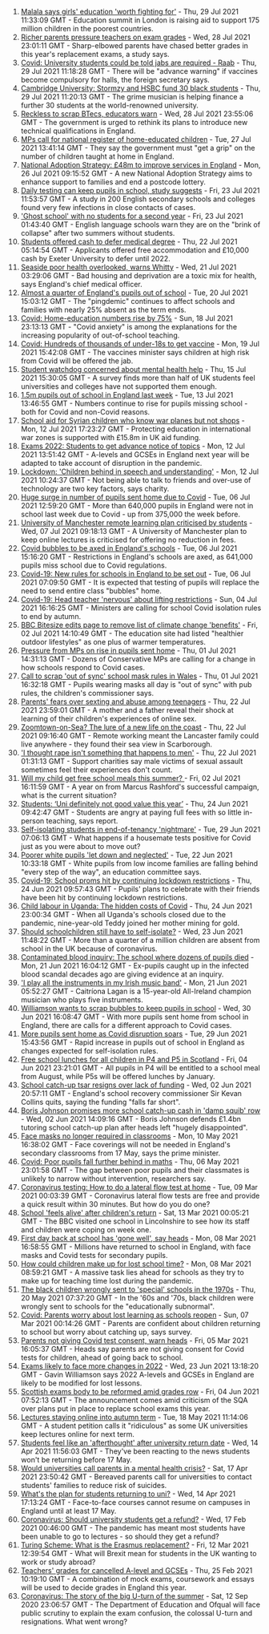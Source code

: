 1. [Malala says girls' education 'worth fighting for'](https://www.bbc.co.uk/news/education-58006728) - Thu, 29 Jul 2021 11:33:09 GMT - Education summit in London is raising aid to support 175 million children in the poorest countries.
2. [Richer parents pressure teachers on exam grades](https://www.bbc.co.uk/news/education-57999790) - Wed, 28 Jul 2021 23:01:11 GMT - Sharp-elbowed parents have chased better grades in this year's replacement exams, a study says.
3. [Covid: University students could be told jabs are required - Raab](https://www.bbc.co.uk/news/uk-58009677) - Thu, 29 Jul 2021 11:18:28 GMT - There will be "advance warning" if vaccines become compulsory for halls, the foreign secretary says.
4. [Cambridge University: Stormzy and HSBC fund 30 black students](https://www.bbc.co.uk/news/uk-england-cambridgeshire-58011700) - Thu, 29 Jul 2021 11:20:13 GMT - The grime musician is helping finance a further 30 students at the world-renowned university.
5. [Reckless to scrap BTecs, educators warn](https://www.bbc.co.uk/news/education-57996697) - Wed, 28 Jul 2021 23:55:06 GMT - The government is urged to rethink its plans to introduce new technical qualifications in England.
6. [MPs call for national register of home-educated children](https://www.bbc.co.uk/news/education-57974170) - Tue, 27 Jul 2021 13:41:14 GMT - They say the government must "get a grip" on the number of children taught at home in England.
7. [National Adoption Strategy: £48m to improve services in England](https://www.bbc.co.uk/news/uk-57962679) - Mon, 26 Jul 2021 09:15:52 GMT - A new National Adoption Strategy aims to enhance support to families and end a postcode lottery.
8. [Daily testing can keep pupils in school, study suggests](https://www.bbc.co.uk/news/health-57930214) - Fri, 23 Jul 2021 11:53:57 GMT - A study in 200 English secondary schools and colleges found very few infections in close contacts of cases.
9. ['Ghost school' with no students for a second year](https://www.bbc.co.uk/news/education-57892935) - Fri, 23 Jul 2021 01:43:40 GMT - English language schools warn they are on the "brink of collapse" after two summers without students.
10. [Students offered cash to defer medical degree](https://www.bbc.co.uk/news/education-57908436) - Thu, 22 Jul 2021 05:14:54 GMT - Applicants offered free accommodation and £10,000 cash by Exeter University to defer until 2022.
11. [Seaside poor health overlooked, warns Whitty](https://www.bbc.co.uk/news/uk-57908387) - Wed, 21 Jul 2021 03:29:06 GMT - Bad housing and deprivation are a toxic mix for health, says England's chief medical officer.
12. [Almost a quarter of England's pupils out of school](https://www.bbc.co.uk/news/education-57901993) - Tue, 20 Jul 2021 15:03:12 GMT - The "pingdemic" continues to affect schools and families with nearly 25% absent as the term ends.
13. [Covid: Home-education numbers rise by 75%](https://www.bbc.co.uk/news/education-57255380) - Sun, 18 Jul 2021 23:13:13 GMT - "Covid anxiety" is among the explanations for the increasing popularity of out-of-school teaching.
14. [Covid: Hundreds of thousands of under-18s to get vaccine](https://www.bbc.co.uk/news/health-57885845) - Mon, 19 Jul 2021 15:42:08 GMT - The vaccines minister says children at high risk from Covid will be offered the jab.
15. [Student watchdog concerned about mental health help](https://www.bbc.co.uk/news/education-57848786) - Thu, 15 Jul 2021 15:30:05 GMT - A survey finds more than half of UK students feel universities and colleges have not supported them enough.
16. [1.5m pupils out of school in England last week](https://www.bbc.co.uk/news/education-57820776) - Tue, 13 Jul 2021 13:46:55 GMT - Numbers continue to rise for pupils missing school - both for Covid and non-Covid reasons.
17. [School aid for Syrian children who know war planes but not shops](https://www.bbc.co.uk/news/education-57797787) - Mon, 12 Jul 2021 17:23:27 GMT - Protecting education in international war zones is supported with £15.8m in UK aid funding.
18. [Exams 2022: Students to get advance notice of topics](https://www.bbc.co.uk/news/education-57808229) - Mon, 12 Jul 2021 13:51:42 GMT - A-levels and GCSEs in England next year will be adapted to take account of disruption in the pandemic.
19. [Lockdown: 'Children behind in speech and understanding'](https://www.bbc.co.uk/news/education-57764096) - Mon, 12 Jul 2021 10:24:37 GMT - Not being able to talk to friends and over-use of technology are two key factors, says charity.
20. [Huge surge in number of pupils sent home due to Covid](https://www.bbc.co.uk/news/education-57723916) - Tue, 06 Jul 2021 12:59:20 GMT - More than 640,000 pupils in England were not in school last week due to Covid - up from 375,000 the week before.
21. [University of Manchester remote learning plan criticised by students](https://www.bbc.co.uk/news/uk-england-manchester-57746712) - Wed, 07 Jul 2021 09:18:13 GMT - A University of Manchester plan to keep online lectures is criticised for offering no reduction in fees.
22. [Covid bubbles to be axed in England's schools](https://www.bbc.co.uk/news/education-57736739) - Tue, 06 Jul 2021 15:16:20 GMT - Restrictions in England's schools are axed, as 641,000 pupils miss school due to Covid regulations.
23. [Covid-19: New rules for schools in England to be set out](https://www.bbc.co.uk/news/uk-57730189) - Tue, 06 Jul 2021 07:09:50 GMT - It is expected that testing of pupils will replace the need to send entire class "bubbles" home.
24. [Covid-19: Head teacher 'nervous' about lifting restrictions](https://www.bbc.co.uk/news/uk-england-birmingham-57712411) - Sun, 04 Jul 2021 16:16:25 GMT - Ministers are calling for school Covid isolation rules to end by autumn.
25. [BBC Bitesize edits page to remove list of climate change 'benefits'](https://www.bbc.co.uk/news/entertainment-arts-57697875) - Fri, 02 Jul 2021 14:10:49 GMT - The education site had listed "healthier outdoor lifestyles" as one plus of warmer temperatures.
26. [Pressure from MPs on rise in pupils sent home](https://www.bbc.co.uk/news/education-57683618) - Thu, 01 Jul 2021 14:31:13 GMT - Dozens of Conservative MPs are calling for a change in how schools respond to Covid cases.
27. [Call to scrap 'out of sync' school mask rules in Wales](https://www.bbc.co.uk/news/uk-wales-57677325) - Thu, 01 Jul 2021 16:32:18 GMT - Pupils wearing masks all day is "out of sync" with pub rules, the children's commissioner says.
28. [Parents' fears over sexting and abuse among teenagers](https://www.bbc.co.uk/news/education-57599347) - Thu, 22 Jul 2021 23:59:01 GMT - A mother and a father reveal their shock at learning of their children's experiences of online sex.
29. [Zoomtown-on-Sea? The lure of a new life on the coast](https://www.bbc.co.uk/news/uk-57892934) - Thu, 22 Jul 2021 09:16:40 GMT - Remote working meant the Lancaster family could live anywhere - they found their sea view in Scarborough.
30. ['I thought rape isn't something that happens to men'](https://www.bbc.co.uk/news/uk-england-57892684) - Thu, 22 Jul 2021 01:31:13 GMT - Support charities say male victims of sexual assault sometimes feel their experiences don't count.
31. [Will my child get free school meals this summer? ](https://www.bbc.co.uk/news/explainers-53053337) - Fri, 02 Jul 2021 16:11:59 GMT - A year on from Marcus Rashford's successful campaign, what is the current situation?
32. [Students: ‘Uni definitely not good value this year’](https://www.bbc.co.uk/news/education-57586742) - Thu, 24 Jun 2021 09:42:47 GMT - Students are angry at paying full fees with so little in-person teaching, says report.
33. [Self-isolating students in end-of-tenancy 'nightmare'](https://www.bbc.co.uk/news/newsbeat-57644652) - Tue, 29 Jun 2021 07:06:13 GMT - What happens if a housemate tests positive for Covid just as you were about to move out?
34. [Poorer white pupils 'let down and neglected'](https://www.bbc.co.uk/news/education-57558746) - Tue, 22 Jun 2021 10:33:18 GMT - White pupils from low income families are falling behind "every step of the way", an education committee says.
35. [Covid-19: School proms hit by continuing lockdown restrictions](https://www.bbc.co.uk/news/uk-england-cambridgeshire-57555498) - Thu, 24 Jun 2021 09:57:43 GMT - Pupils' plans to celebrate with their friends have been hit by continuing lockdown restrictions.
36. [Child labour in Uganda: The hidden costs of Covid](https://www.bbc.co.uk/news/world-africa-57600657) - Thu, 24 Jun 2021 23:00:34 GMT - When all Uganda's schools closed due to the pandemic, nine-year-old Teddy joined her mother mining for gold.
37. [Should schoolchildren still have to self-isolate?](https://www.bbc.co.uk/news/health-57528279) - Wed, 23 Jun 2021 11:48:22 GMT - More than a quarter of a million children are absent from school in the UK because of coronavirus.
38. [Contaminated blood inquiry: The school where dozens of pupils died](https://www.bbc.co.uk/news/uk-57547366) - Mon, 21 Jun 2021 16:04:12 GMT - Ex-pupils caught up in the infected blood scandal decades ago are giving evidence at an inquiry.
39. ['I play all the instruments in my Irish music band'](https://www.bbc.co.uk/news/uk-northern-ireland-57510337) - Mon, 21 Jun 2021 05:52:27 GMT - Caitríona Lagan is a 15-year-old All-Ireland champion musician who plays five instruments.
40. [Williamson wants to scrap bubbles to keep pupils in school](https://www.bbc.co.uk/news/education-57664192) - Wed, 30 Jun 2021 16:08:47 GMT - With more pupils sent home from school in England, there are calls for a different approach to Covid cases.
41. [More pupils sent home as Covid disruption soars](https://www.bbc.co.uk/news/education-57640397) - Tue, 29 Jun 2021 15:43:56 GMT - Rapid increase in pupils out of school in England as changes expected for self-isolation rules.
42. [Free school lunches for all children in P4 and P5 in Scotland](https://www.bbc.co.uk/news/uk-scotland-57359072) - Fri, 04 Jun 2021 23:21:01 GMT - All pupils in P4 will be entitled to a school meal from August, while P5s will be offered lunches by January.
43. [School catch-up tsar resigns over lack of funding](https://www.bbc.co.uk/news/education-57335558) - Wed, 02 Jun 2021 20:57:11 GMT - England's school recovery commissioner Sir Kevan Collins quits, saying the funding "falls far short".
44. [Boris Johnson promises more school catch-up cash in 'damp squib' row](https://www.bbc.co.uk/news/education-57320450) - Wed, 02 Jun 2021 14:09:16 GMT - Boris Johnson defends £1.4bn tutoring school catch-up plan after heads left "hugely disappointed".
45. [Face masks no longer required in classrooms](https://www.bbc.co.uk/news/education-57059407) - Mon, 10 May 2021 16:38:02 GMT - Face coverings will not be needed in England's secondary classrooms from 17 May, says the prime minister.
46. [Covid: Poor pupils fall further behind in maths](https://www.bbc.co.uk/news/education-56996245) - Thu, 06 May 2021 23:01:58 GMT - The gap between poor pupils and their classmates is unlikely to narrow without intervention, researchers say.
47. [Coronavirus testing: How to do a lateral flow test at home](https://www.bbc.co.uk/news/health-56326456) - Tue, 09 Mar 2021 00:03:39 GMT - Coronavirus lateral flow tests are free and provide a quick result within 30 minutes. But how do you do one?
48. [School 'feels alive' after children's return](https://www.bbc.co.uk/news/education-56375885) - Sat, 13 Mar 2021 00:05:21 GMT - The BBC visited one school in Lincolnshire to see how its staff and children were coping on week one.
49. [First day back at school has 'gone well', say heads](https://www.bbc.co.uk/news/education-56293639) - Mon, 08 Mar 2021 16:58:55 GMT - Millions have returned to school in England, with face masks and Covid tests for secondary pupils.
50. [How could children make up for lost school time?](https://www.bbc.co.uk/news/explainers-55938837) - Mon, 08 Mar 2021 08:59:21 GMT - A massive task lies ahead for schools as they try to make up for teaching time lost during the pandemic.
51. [The black children wrongly sent to 'special' schools in the 1970s](https://www.bbc.co.uk/news/uk-57099654) - Thu, 20 May 2021 07:37:20 GMT - In the '60s and '70s, black children were wrongly sent to schools for the "educationally subnormal".
52. [Covid: Parents worry about lost learning as schools reopen](https://www.bbc.co.uk/news/education-56292525) - Sun, 07 Mar 2021 00:14:26 GMT - Parents are confident about children returning to school but worry about catching up, says survey.
53. [Parents not giving Covid test consent, warn heads](https://www.bbc.co.uk/news/education-56297590) - Fri, 05 Mar 2021 16:05:37 GMT - Heads say parents are not giving consent for Covid tests for children, ahead of going back to school.
54. [Exams likely to face more changes in 2022](https://www.bbc.co.uk/news/education-57579211) - Wed, 23 Jun 2021 13:18:20 GMT - Gavin Williamson says 2022 A-levels and GCSEs in England are likely to be modified for lost lessons.
55. [Scottish exams body to be reformed amid grades row](https://www.bbc.co.uk/news/uk-scotland-scotland-politics-57346742) - Fri, 04 Jun 2021 07:52:13 GMT - The announcement comes amid criticism of the SQA over plans put in place to replace school exams this year.
56. [Lectures staying online into autumn term](https://www.bbc.co.uk/news/education-57150071) - Tue, 18 May 2021 11:14:06 GMT - A student petition calls it "ridiculous" as some UK universities keep lectures online for next term.
57. [Students feel like an 'afterthought' after university return date](https://www.bbc.co.uk/news/newsbeat-56727151) - Wed, 14 Apr 2021 11:56:03 GMT - They've been reacting to the news students won't be returning before 17 May.
58. [Would universities call parents in a mental health crisis?](https://www.bbc.co.uk/news/education-56763189) - Sat, 17 Apr 2021 23:50:42 GMT - Bereaved parents call for universities to contact students' families to reduce risk of suicides.
59. [What's the plan for students returning to uni?](https://www.bbc.co.uk/news/explainers-52753913) - Wed, 14 Apr 2021 17:13:24 GMT - Face-to-face courses cannot resume on campuses in England until at least 17 May.
60. [Coronavirus: Should university students get a refund?](https://www.bbc.co.uk/news/education-56083667) - Wed, 17 Feb 2021 00:46:00 GMT - The pandemic has meant most students have been unable to go to lectures - so should they get a refund?
61. [Turing Scheme: What is the Erasmus replacement?](https://www.bbc.co.uk/news/education-47293927) - Fri, 12 Mar 2021 12:39:54 GMT - What will Brexit mean for students in the UK wanting to work or study abroad?
62. [Teachers' grades for cancelled A-level and GCSEs](https://www.bbc.co.uk/news/education-56157413) - Thu, 25 Feb 2021 10:19:10 GMT - A combination of mock exams, coursework and essays will be used to decide grades in England this year.
63. [Coronavirus: The story of the big U-turn of the summer](https://www.bbc.co.uk/news/education-54103612) - Sat, 12 Sep 2020 23:06:57 GMT - The Department of Education and Ofqual will face public scrutiny to explain the exam confusion, the colossal U-turn and resignations. What went wrong?
